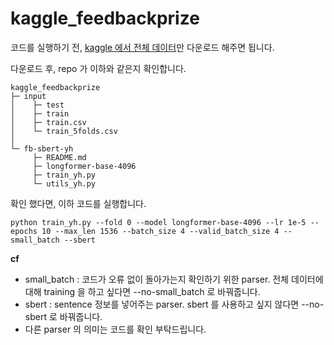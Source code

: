 # kaggle_feedbackprize

코드를 실행하기 전, [kaggle 에서 전체 데이터](https://www.kaggle.com/c/feedback-prize-2021/data)만 다운로드 해주면 됩니다.

다운로드 후, repo 가 이하와 같은지 확인합니다.

    kaggle_feedbackprize
    ├─ input
    │    ├─ test
    │    ├─ train
    │    ├─ train.csv
    │    └─ train_5folds.csv
    │
    └─ fb-sbert-yh
         ├─ README.md
         ├─ longformer-base-4096
         ├─ train_yh.py
         └─ utils_yh.py


확인 했다면, 이하 코드를 실행합니다.

    python train_yh.py --fold 0 --model longformer-base-4096 --lr 1e-5 --epochs 10 --max_len 1536 --batch_size 4 --valid_batch_size 4 --small_batch --sbert
    

**cf**
* small_batch : 코드가 오류 없이 돌아가는지 확인하기 위한 parser. 전체 데이터에 대해 training 을 하고 싶다면 --no-small_batch 로 바꿔줍니다.
* sbert : sentence 정보를 넣어주는 parser. sbert 를 사용하고 싶지 않다면 --no-sbert 로 바꿔줍니다.  
* 다른 parser 의 의미는 코드를 확인 부탁드립니다.